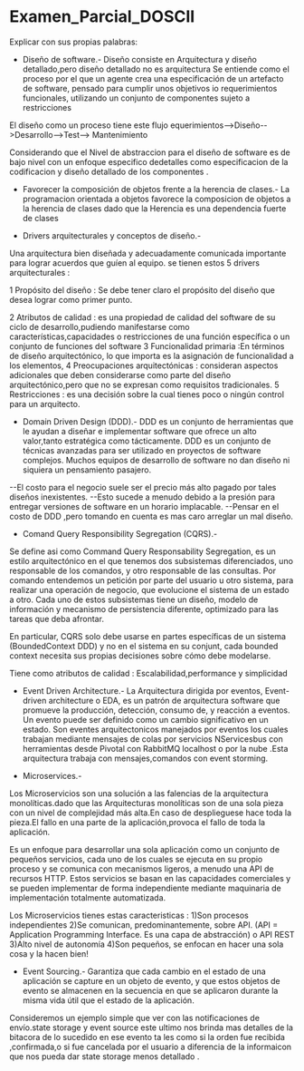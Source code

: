 # Examen_Parcial_DOSCII


Explicar con sus propias palabras:
- Diseño de software.-
Diseño consiste en Arquitectura y diseño detallado,pero diseño  detallado no es arquitectura
Se entiende como el proceso por el que un agente crea una especificación de un
artefacto de software, pensado para cumplir unos objetivos io requerimientos funcionales,
utilizando un conjunto de componentes sujeto a restricciones 

El diseño como un proceso tiene este flujo
equerimientos-->Diseño-->Desarrollo-->Test--> Mantenimiento 

Considerando que el Nivel de abstraccion para el diseño de software es de bajo nivel con un 
enfoque especifico dedetalles como especificacion de la codificacion y diseño detallado de los componentes .

- Favorecer la composición de objetos frente a la herencia de clases.- La programacion orientada a objetos favorece la composicion de objetos a la herencia de clases dado que la  Herencia es una dependencia fuerte de clases



- Drivers arquitecturales y conceptos de diseño.-

Una arquitectura bien diseñada y adecuadamente comunicada importante para lograr acuerdos que guíen
al equipo. se tienen estos 5 drivers arquitecturales :

1 Propósito del diseño : Se debe tener claro el propósito del diseño que desea lograr como primer punto.

2 Atributos de calidad : es una propiedad de calidad del software de su ciclo de desarrollo,pudiendo manifestarse 
                         como características,capacidades o restricciones de una función específica o un conjunto de funciones del                                software
3 Funcionalidad primaria :En términos de diseño arquitectónico, lo que importa es la asignación de funcionalidad a los elementos,
4 Preocupaciones arquitectónicas : consideran aspectos adicionales que deben considerarse como parte del diseño
                                   arquitectónico,pero que no se expresan como requisitos tradicionales.
5 Restricciones : es una decisión sobre la cual tienes poco o ningún control para un arquitecto.


- Domain Driven Design (DDD).-
DDD es un conjunto de herramientas que le ayudan a diseñar e implementar software que ofrece
un alto valor,tanto estratégica como tácticamente.
DDD es un conjunto de técnicas avanzadas para ser utilizado en proyectos de software complejos.
Muchos equipos de desarrollo de software no dan diseño ni siquiera un pensamiento pasajero.
 
--El costo para el negocio suele ser el precio más alto pagado por tales diseños inexistentes.
--Esto sucede a menudo debido a la presión para entregar versiones de software en un horario implacable.
--Pensar en el costo de DDD ,pero tomando en cuenta es mas caro arreglar un mal diseño.

- Comand Query Responsibility Segregation (CQRS).-

Se define asi como Command Query Responsability Segregation, es un estilo arquitectónico en el que 
tenemos dos subsistemas diferenciados, uno responsable de los comandos, y otro responsable de las consultas.
Por comando entendemos un petición por parte del usuario u otro sistema, para realizar una operación
de negocio, que evolucione el sistema de un estado a otro. Cada uno de estos subsistemas tiene un 
diseño, modelo de información y mecanismo de persistencia diferente, optimizado para las tareas que
deba afrontar. 

En particular, CQRS solo debe usarse en partes específicas de un sistema (BoundedContext  DDD)
y no en el sistema en su conjunt, cada bounded context  necesita sus propias decisiones sobre cómo debe modelarse. 

Tiene como atributos de calidad :  Escalabilidad,performance y simplicidad

- Event Driven Architecture.-
La Arquitectura dirigida por eventos, Event-driven architecture o EDA, es un patrón de arquitectura software que promueve la producción, detección, consumo de, y reacción a eventos. Un evento puede ser definido como un cambio significativo en un estado.
Son eventes arquitectonicos manejados por eventos los cuales trabajan mediante mensajes de colas  por servicios NServicesbus
con herramientas desde Pivotal con RabbitMQ localhost o por la nube .Esta arquitectura trabaja con mensajes,comandos con event storming.

- Microservices.-

Los Microservicios son una solución a las falencias de la arquitectura monolíticas.dado que las  Arquitecturas monolíticas son
de una sola pieza con un nivel de complejidad más alta.En caso de desplieguese hace toda la pieza.El fallo en una parte de la aplicación,provoca el fallo de toda la aplicación.

Es un enfoque para desarrollar una sola aplicación  como un conjunto de pequeños servicios, cada uno de los cuales se ejecuta en su propio proceso y se comunica  con mecanismos ligeros, a menudo una API de recursos HTTP. Estos servicios se basan en las capacidades comerciales y se pueden implementar de forma independiente mediante maquinaria de implementación totalmente automatizada. 

Los Microservicios tienes estas caracteristicas :
1)Son procesos independientes
2)Se comunican, predominantemente, sobre API. (API = Application Programming Interface. Es una capa de abstracción) o API REST 
3)Alto nivel de autonomía
4)Son pequeños, se enfocan en hacer una sola cosa y la hacen bien!

- Event Sourcing.-
Garantiza que cada cambio en el estado de una aplicación se capture en un objeto de evento, y que estos objetos
de evento se almacenen en la secuencia en que se aplicaron durante la misma vida útil que el estado de la aplicación.

Consideremos un ejemplo simple que ver con las notificaciones de envío.state storage  y event source  este ultimo nos brinda
mas detalles de la bitacora de lo sucedido en ese evento ta les como si la orden fue recibida ,confirmada,o si fue cancelada
por el usuario a diferencia de la informaicon que nos pueda dar state storage menos detallado .
